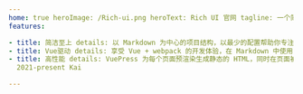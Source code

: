 ```yaml
---
home: true heroImage: /Rich-ui.png heroText: Rich UI 官网 tagline: 一个简单好用的 UI 组件库 actionText: 快速上手 → actionLink: /install/
features:

- title: 简洁至上 details: 以 Markdown 为中心的项目结构，以最少的配置帮助你专注于写作。
- title: Vue驱动 details: 享受 Vue + webpack 的开发体验，在 Markdown 中使用 Vue 组件，同时可以使用 Vue 来开发自定义主题。
- title: 高性能 details: VuePress 为每个页面预渲染生成静态的 HTML，同时在页面被加载的时候，将作为 SPA 运行。 footer: MIT Licensed | Copyright ©
  2021-present Kai

---
```

